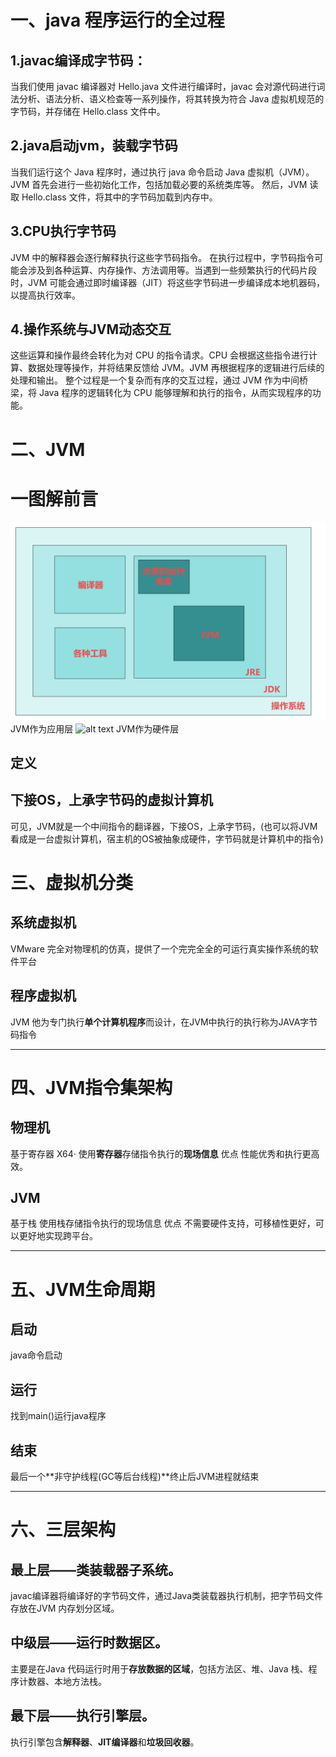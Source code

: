 # 一、java 程序运行的全过程

## 1.javac编译成字节码：
当我们使用 javac 编译器对 Hello.java 文件进行编译时，javac 会对源代码进行词法分析、语法分析、语义检查等一系列操作，将其转换为符合 Java 虚拟机规范的字节码，并存储在 Hello.class 文件中。 
## 2.java启动jvm，装载字节码
当我们运行这个 Java 程序时，通过执行 java 命令启动 Java 虚拟机（JVM）。JVM 首先会进行一些初始化工作，包括加载必要的系统类库等。 然后，JVM 读取 Hello.class 文件，将其中的字节码加载到内存中。

## 3.CPU执行字节码
JVM 中的解释器会逐行解释执行这些字节码指令。 在执行过程中，字节码指令可能会涉及到各种运算、内存操作、方法调用等。当遇到一些频繁执行的代码片段时，JVM 可能会通过即时编译器（JIT）将这些字节码进一步编译成本地机器码，以提高执行效率。 

## 4.操作系统与JVM动态交互
这些运算和操作最终会转化为对 CPU 的指令请求。CPU 会根据这些指令进行计算、数据处理等操作，并将结果反馈给 JVM。JVM 再根据程序的逻辑进行后续的处理和输出。 整个过程是一个复杂而有序的交互过程，通过 JVM 作为中间桥梁，将 Java 程序的逻辑转化为 CPU 能够理解和执行的指令，从而实现程序的功能。

# 二、JVM
# 一图解前言
![alt text](img/JVM作为应用层.png)
JVM作为应用层
![alt text](img/JVM作为硬件层.png)
JVM作为硬件层

## 定义
## 下接OS，上承字节码的虚拟计算机
可见，JVM就是一个中间指令的翻译器，下接OS，上承字节码，(也可以将JVM看成是一台虚拟计算机，宿主机的OS被抽象成硬件，字节码就是计算机中的指令)

# 三、虚拟机分类

## 系统虚拟机
  VMware
  完全对物理机的仿真，提供了一个完完全全的可运行真实操作系统的软件平台
## 程序虚拟机
  JVM
  他为专门执行**单个计算机程序**而设计，在JVM中执行的执行称为JAVA字节码指令

---
# 四、JVM指令集架构
## 物理机
 基于寄存器
  X64·
   使用**寄存器**存储指令执行的**现场信息**
   优点
    性能优秀和执行更高效。

## JVM
 基于栈
   使用栈存储指令执行的现场信息
   优点
    不需要硬件支持，可移植性更好，可以更好地实现跨平台。

---
# 五、JVM生命周期
## 启动
  java命令启动
## 运行
  找到main()运行java程序
## 结束 
  最后一个**非守护线程(GC等后台线程)**终止后JVM进程就结束


---
# 六、三层架构
## 最上层——类装载器子系统。
   javac编译器将编译好的字节码文件，通过Java类装载器执行机制，把字节码文件存放在JVM 内存划分区域。

## 中级层——运行时数据区。
   主要是在Java 代码运行时用于**存放数据的区域**，包括方法区、堆、Java 栈、程序计数器、本地方法栈。

## 最下层——执行引擎层。
   执行引擎包含**解释器**、**JIT编译器**和**垃圾回收器**。

